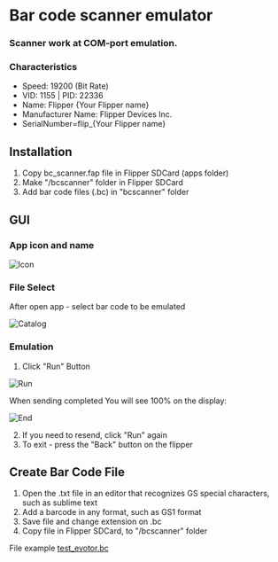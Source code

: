 # Bar code scanner emulator
### Scanner work at COM-port emulation. 
### Characteristics
* Speed: 19200 (Bit Rate)
* VID: 1155 | PID: 22336
* Name: Flipper {Your Flipper name}
* Manufacturer Name: Flipper Devices Inc.
* SerialNumber=flip_{Your Flipper name}

## Installation
1. Copy bc_scanner.fap file in Flipper SDCard (apps folder)
2. Make "/bcscanner" folder in Flipper SDCard 
3. Add bar code files (.bc) in "bcscanner" folder

## GUI
### App icon and name
![Icon](https://gitlab.idcloud.space/flipper-zero/bc_scanner_e/-/wikis/uploads/4c4fabf431947ef31a6e4e8103154b0f/icon.png)
### File Select
After open app - select bar code to be emulated

![Catalog](https://gitlab.idcloud.space/flipper-zero/bc_scanner_e/-/wikis/uploads/a03a1fa3e8bea95510eca7e10af5b5cd/catalog.png)
### Emulation
1. Click "Run" Button

![Run](https://gitlab.idcloud.space/flipper-zero/bc_scanner_e/-/wikis/uploads/2b6144eebd5e88caa8adc5e0c7514342/Runing.png)

When sending completed You will see 100% on the display:

![End](https://gitlab.idcloud.space/flipper-zero/bc_scanner_e/-/wikis/uploads/676d868d7c377ef9d0f42706bcd83913/EndRun.png)

2. If you need to resend, click "Run" again 
3. To exit - press the "Back" button on the flipper

## Create Bar Code File
1. Open the .txt file in an editor that recognizes GS special characters, such as sublime text
2. Add a barcode in any format, such as GS1 format
3. Save file and change extension on .bc
4. Copy file in Flipper SDCard, to "/bcscanner" folder


File example [test_evotor.bc](https://gitlab.idcloud.space/flipper-zero/bc_scanner_e/-/wikis/uploads/bfcf94d5c6510ec051369b077b8e94a1/test_evotor.bc)